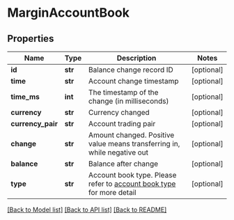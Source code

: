 # MarginAccountBook

## Properties
Name | Type | Description | Notes
------------ | ------------- | ------------- | -------------
**id** | **str** | Balance change record ID | [optional] 
**time** | **str** | Account change timestamp | [optional] 
**time_ms** | **int** | The timestamp of the change (in milliseconds) | [optional] 
**currency** | **str** | Currency changed | [optional] 
**currency_pair** | **str** | Account trading pair | [optional] 
**change** | **str** | Amount changed. Positive value means transferring in, while negative out | [optional] 
**balance** | **str** | Balance after change | [optional] 
**type** | **str** | Account book type. Please refer to [account book type](#accountbook-type) for more detail | [optional] 

[[Back to Model list]](../README.md#documentation-for-models) [[Back to API list]](../README.md#documentation-for-api-endpoints) [[Back to README]](../README.md)


